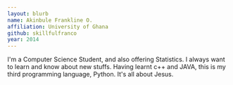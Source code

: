 ```yaml
---
layout: blurb
name: Akinbule Frankline O.
affiliation: University of Ghana
github: skillfulfranco
year: 2014
---
```

I'm a Computer Science Student, and also offering Statistics. I always want to learn and know about new stuffs. 
Having learnt c++ and JAVA, this is my third programming language, Python.
It's all about Jesus.
